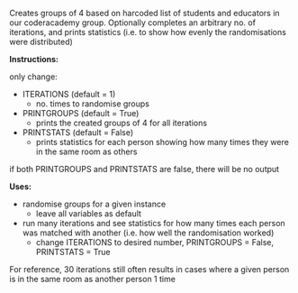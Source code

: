 Creates groups of 4 based on harcoded list of students and educators in our coderacademy group.
Optionally completes an arbitrary no. of iterations, and prints statistics (i.e. to show how evenly the randomisations were distributed)

**Instructions:**

only change:
* ITERATIONS (default = 1)
  * no. times to randomise groups
* PRINTGROUPS (default = True)
  * prints the created groups of 4 for all iterations
* PRINTSTATS (default = False)
  * prints statistics for each person showing how many times they were in the same room as others

if both PRINTGROUPS and PRINTSTATS are false, there will be no output

**Uses:**
- randomise groups for a given instance
  - leave all variables as default
- run many iterations and see statistics for how many times each person was matched with another (i.e. how well the randomisation worked)
  - change ITERATIONS to desired number, PRINTGROUPS = False, PRINTSTATS = True

For reference, 30 iterations still often results in cases where a given person is in the same room as another person 1 time
